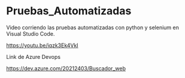 # Pruebas_Automatizadas

Video corriendo las pruebas automatizadas con python y selenium en Visual Studio Code.

https://youtu.be/iqzk3Ek4VkI

Link de Azure Devops

https://dev.azure.com/20212403/Buscador_web
